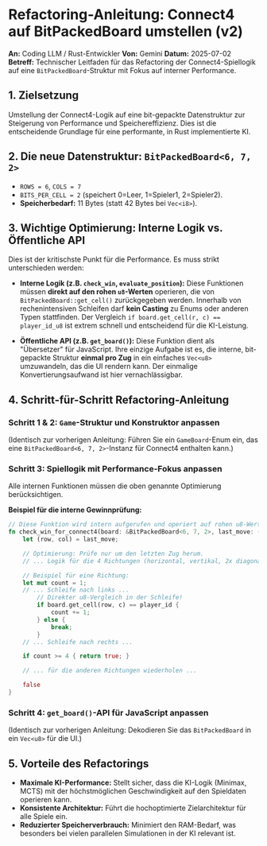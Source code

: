 
# Refactoring-Anleitung: Connect4 auf BitPackedBoard umstellen (v2)

**An:** Coding LLM / Rust-Entwickler
**Von:** Gemini
**Datum:** 2025-07-02
**Betreff:** Technischer Leitfaden für das Refactoring der Connect4-Spiellogik auf eine `BitPackedBoard`-Struktur mit Fokus auf interner Performance.

## 1. Zielsetzung

Umstellung der Connect4-Logik auf eine bit-gepackte Datenstruktur zur Steigerung von Performance und Speichereffizienz. Dies ist die entscheidende Grundlage für eine performante, in Rust implementierte KI.

## 2. Die neue Datenstruktur: `BitPackedBoard<6, 7, 2>`

-   `ROWS = 6`, `COLS = 7`
-   `BITS_PER_CELL = 2` (speichert 0=Leer, 1=Spieler1, 2=Spieler2).
-   **Speicherbedarf:** 11 Bytes (statt 42 Bytes bei `Vec<i8>`).

## 3. Wichtige Optimierung: Interne Logik vs. Öffentliche API

Dies ist der kritischste Punkt für die Performance. Es muss strikt unterschieden werden:

-   **Interne Logik (z.B. `check_win`, `evaluate_position`):** Diese Funktionen müssen **direkt auf den rohen `u8`-Werten** operieren, die von `BitPackedBoard::get_cell()` zurückgegeben werden. Innerhalb von rechenintensiven Schleifen darf **kein Casting** zu Enums oder anderen Typen stattfinden. Der Vergleich `if board.get_cell(r, c) == player_id_u8` ist extrem schnell und entscheidend für die KI-Leistung.

-   **Öffentliche API (z.B. `get_board()`):** Diese Funktion dient als "Übersetzer" für JavaScript. Ihre einzige Aufgabe ist es, die interne, bit-gepackte Struktur **einmal pro Zug** in ein einfaches `Vec<u8>` umzuwandeln, das die UI rendern kann. Der einmalige Konvertierungsaufwand ist hier vernachlässigbar.

## 4. Schritt-für-Schritt Refactoring-Anleitung

### Schritt 1 & 2: `Game`-Struktur und Konstruktor anpassen

(Identisch zur vorherigen Anleitung: Führen Sie ein `GameBoard`-Enum ein, das eine `BitPackedBoard<6, 7, 2>`-Instanz für Connect4 enthalten kann.)

### Schritt 3: Spiellogik mit Performance-Fokus anpassen

Alle internen Funktionen müssen die oben genannte Optimierung berücksichtigen.

**Beispiel für die interne Gewinnprüfung:**

```rust
// Diese Funktion wird intern aufgerufen und operiert auf rohen u8-Werten.
fn check_win_for_connect4(board: &BitPackedBoard<6, 7, 2>, last_move: (usize, usize), player_id: u8) -> bool {
    let (row, col) = last_move;

    // Optimierung: Prüfe nur um den letzten Zug herum.
    // ... Logik für die 4 Richtungen (horizontal, vertikal, 2x diagonal) ...

    // Beispiel für eine Richtung:
    let mut count = 1;
    // ... Schleife nach links ...
        // Direkter u8-Vergleich in der Schleife!
        if board.get_cell(row, c) == player_id { 
            count += 1; 
        } else { 
            break; 
        }
    // ... Schleife nach rechts ...

    if count >= 4 { return true; }

    // ... für die anderen Richtungen wiederholen ...

    false
}
```

### Schritt 4: `get_board()`-API für JavaScript anpassen

(Identisch zur vorherigen Anleitung: Dekodieren Sie das `BitPackedBoard` in ein `Vec<u8>` für die UI.)

## 5. Vorteile des Refactorings

-   **Maximale KI-Performance:** Stellt sicher, dass die KI-Logik (Minimax, MCTS) mit der höchstmöglichen Geschwindigkeit auf den Spieldaten operieren kann.
-   **Konsistente Architektur:** Führt die hochoptimierte Zielarchitektur für alle Spiele ein.
-   **Reduzierter Speicherverbrauch:** Minimiert den RAM-Bedarf, was besonders bei vielen parallelen Simulationen in der KI relevant ist.
